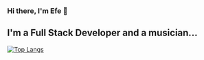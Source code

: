 ### Hi there, I'm Efe 🕺

## I'm a Full Stack Developer and a musician...


[![Top Langs](https://github-readme-stats.vercel.app/api/top-langs/?username=bikmazefe&layout=compact)](https://github.com/bikmazefe/github-readme-stats)


<!--
**bikmazefe/bikmazefe** is a ✨ _special_ ✨ repository because its `README.md` (this file) appears on your GitHub profile.

Here are some ideas to get you started:

- 🔭 I’m currently working on ...
- 🌱 I’m currently learning ...
- 👯 I’m looking to collaborate on ...
- 🤔 I’m looking for help with ...
- 💬 Ask me about ...
- 📫 How to reach me: ...
- 😄 Pronouns: ...
- ⚡ Fun fact: ...
-->
